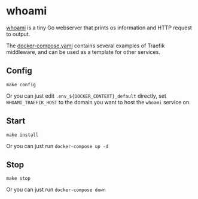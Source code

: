# whoami

[whoami](https://github.com/traefik/whoami) is a tiny Go webserver that prints
os information and HTTP request to output.

The [docker-compose.yaml](docker-compose.yaml) contains several examples of
Traefik middleware, and can be used as a template for other services.

## Config

```
make config
```

Or you can just edit `.env_${DOCKER_CONTEXT}_default` directly, set
`WHOAMI_TRAEFIK_HOST` to the domain you want to host the `whoami`
service on.


## Start

```
make install
```

Or you can just run `docker-compose up -d`

## Stop

```
make stop
```

Or you can just run `docker-compose down`

